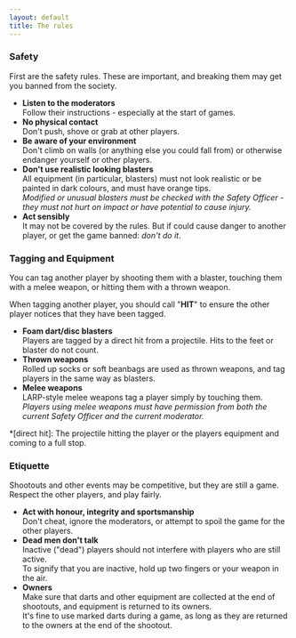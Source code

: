 ```yaml
---
layout: default
title: The rules
---
```


### Safety

First are the safety rules. These are important, and breaking them may get you banned from the society.

- **Listen to the moderators**
  <br/> Follow their instructions - especially at the start of games.
- **No physical contact**
  <br/> Don't push, shove or grab at other players.
- **Be aware of your environment**
  <br/> Don't climb on walls (or anything else you could fall from) or otherwise endanger yourself or other players.
- **Don't use realistic looking blasters**
  <br/> All equipment (in particular, blasters) must not look realistic or be painted in dark colours, and must have orange tips.
  <br/> *Modified or unusual blasters must be checked with the Safety Officer - they must not hurt on impact or have potential to cause injury.*
- **Act sensibly**
  <br/> It may not be covered by the rules. But if could cause danger to another player, or get the game banned: *don't do it*.

### Tagging and Equipment

You can tag another player by shooting them with a blaster, touching them with a melee weapon, or hitting them with a thrown weapon.

When tagging another player, you should call &quot;**HIT**&quot; to ensure the other player notices that they have been tagged.

- **Foam dart/disc blasters**
  <br/> Players are tagged by a direct hit from a projectile. Hits to the feet or blaster do not count.
- **Thrown weapons**
  <br/> Rolled up socks or soft beanbags are used as thrown weapons, and tag players in the same way as blasters.
- **Melee weapons**
  <br/> LARP-style melee weapons tag a player simply by touching them.
  <br/> *Players using melee weapons must have permission from both the current Safety Officer and the current moderator.*

*[direct hit]: The projectile hitting the player or the players equipment and coming to a full stop.

### Etiquette

Shootouts and other events may be competitive, but they are still a game. Respect the other players, and play fairly.

- **Act with honour, integrity and sportsmanship**
  <br/> Don't cheat, ignore the moderators, or attempt to spoil the game for the other players.
- **Dead men don't talk**
  <br/> Inactive (&quot;dead&quot;) players should not interfere with players who are still active.
  <br/> To signify that you are inactive, hold up two fingers or your weapon in the air.
- **Owners**
  <br/> Make sure that darts and other equipment are collected at the end of shootouts, and equipment is returned to its owners.
  <br/> It's fine to use marked darts during a game, as long as they are returned to the owners at the end of the shootout.
